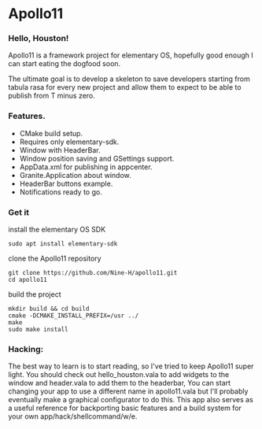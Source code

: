 # Apollo11

### Hello, Houston!
Apollo11 is a framework project for elementary OS, hopefully good enough I can start eating the dogfood soon.

The ultimate goal is to develop a skeleton to save developers starting from tabula rasa for every new project and allow them to expect to be able to publish from T minus zero.

### Features.
* CMake build setup.
* Requires only elementary-sdk.
* Window with HeaderBar.
* Window position saving and GSettings support.
* AppData.xml for publishing in appcenter.
* Granite.Application about window.
* HeaderBar buttons example.
* Notifications ready to go.

### Get it
install the elementary OS SDK

```
sudo apt install elementary-sdk
```

clone the Apollo11 repository
```
git clone https://github.com/Nine-H/apollo11.git
cd apollo11
```

build the project

```
mkdir build && cd build
cmake -DCMAKE_INSTALL_PREFIX=/usr ../
make
sudo make install
```

### Hacking:
The best way to learn is to start reading, so I've tried to keep Apollo11 super light. You should check out hello_houston.vala to add widgets to the window and header.vala to add them to the headerbar, You can start changing your app to use a different name in apollo11.vala but I'll probably eventually make a graphical configurator to do this. This app also serves as a useful reference for backporting basic features and a build system for your own app/hack/shellcommand/w/e.

